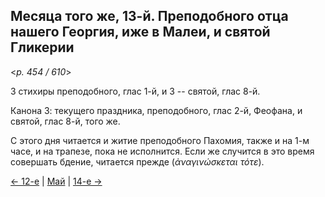 
## Месяца того же, 13-й. Преподобного отца нашего Георгия, иже в Малеи, и святой Гликерии

<*p. 454 / 610*>

3 стихиры преподобного, глас 1-й, и 3 -- святой, глас 8-й. 

Канона 3: текущего праздника, преподобного, глас 2-й, Феофана, и святой, глас 8-й, того же. 

С этого дня читается и житие преподобного Пахомия, также и на 1-м часе, и на трапезе, 
пока не исполнится. Если же случится в это время совершать бдение, читается прежде 
(*ἀναγινώσκεται τότε*).

[← 12-е](05_12_EUR.ru.md) | [Май](README.md#13-й) | [14-е →](05_14_EUR.ru.md)

